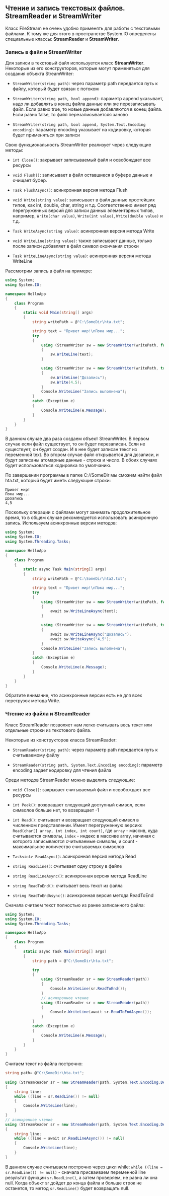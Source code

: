 ## Чтение и запись текстовых файлов. StreamReader и StreamWriter

Класс FileStream не очень удобно применять для работы с текстовыми файлами. К тому же для этого в пространстве System.IO определены специальные 
классы: **StreamReader** и **StreamWriter**.

### Запись в файл и StreamWriter

Для записи в текстовый файл используется класс **StreamWriter**. Некоторые из его конструкторов, которые могут применяться для создания объекта 
StreamWriter:

- `StreamWriter(string path)`: через параметр path передается путь к файлу, который будет связан с потоком

- `StreamWriter(string path, bool append)`: параметр append указывает, надо ли добавлять в конец файла данные или же перезаписывать файл. 
Если равно true, то новые данные добавляются в конец файла. Если равно false, то файл перезаписываетсяя заново

- `StreamWriter(string path, bool append, System.Text.Encoding encoding)`: параметр encoding указывает на кодировку, которая будет 
применяться при записи

Свою функциональность StreamWriter реализует через следующие методы:

- `int Close()`: закрывает записываемый файл и освобождает все ресурсы

- `void Flush()`: записывает в файл оставшиеся в буфере данные и очищает буфер.

- `Task FlushAsync()`: асинхронная версия метода Flush

- `void Write(string value)`: записывает в файл данные простейших типов, как int, double, char, string и т.д. Соответственно имеет ряд перегруженных 
версий для записи данных элементарных типов, например, `Write(char value)`, `Write(int value)`, `Write(double value)` и т.д.

- `Task WriteAsync(string value)`: асинхронная версия метода Write

- `void WriteLine(string value)`: также записывает данные, только после записи добавляет в файл символ окончания строки

- `Task WriteLineAsync(string value)`: асинхронная версия метода WriteLine

Рассмотрим запись в файл на примере:

```cs
using System;
using System.IO;

namespace HelloApp
{
    class Program
    {
        static void Main(string[] args)
        {
            string writePath = @"C:\SomeDir\hta.txt";

            string text = "Привет мир!\nПока мир...";
            try
            {
                using (StreamWriter sw = new StreamWriter(writePath, false, System.Text.Encoding.Default))
                {
                    sw.WriteLine(text);
                }

                using (StreamWriter sw = new StreamWriter(writePath, true, System.Text.Encoding.Default))
                {
                    sw.WriteLine("Дозапись");
                    sw.Write(4.5);
                }
                Console.WriteLine("Запись выполнена");
            }
            catch (Exception e)
            {
                Console.WriteLine(e.Message);
            }
        }
    }
}
```

В данном случае два раза создаем объект StreamWriter. В первом случае если файл существует, то он будет перезаписан. Если не существует, он будет создан. И в нее будет записан текст из переменной text. Во втором случае файл открывается для дозаписи, и будут записаны атомарные данные - строка и число. В 
обоих случаях будет использоваться кодировка по умолчанию.

По завершении программы в папке C://SomeDir мы сможем найти файл hta.txt, который будет иметь следующие строки:

```
Привет мир!
Пока мир...
Дозапись
4,5
```

Поскольку операции с файлами могут занимать продолжительное время, то в общем случае рекомендуется использовать асинхронную запись. Используем асинхронные версии методов:

```cs
using System;
using System.IO;
using System.Threading.Tasks;

namespace HelloApp
{
    class Program
    {
        static async Task Main(string[] args)
        {
            string writePath = @"C:\SomeDir\hta2.txt";

            string text = "Привет мир!\nПока мир...";
            try
            {
                using (StreamWriter sw = new StreamWriter(writePath, false, System.Text.Encoding.Default))
                {
                    await sw.WriteLineAsync(text);
                }

                using (StreamWriter sw = new StreamWriter(writePath, true, System.Text.Encoding.Default))
                {
                    await sw.WriteLineAsync("Дозапись");
                    await sw.WriteAsync("4,5");
                }
                Console.WriteLine("Запись выполнена");
            }
            catch (Exception e)
            {
                Console.WriteLine(e.Message);
            }
        }
    }
}
```

Обратите внимание, что асинхронные версии есть не для всех перегрузок метода Write.

### Чтение из файла и StreamReader

Класс StreamReader позволяет нам легко считывать весь текст или отдельные строки из текстового файла.

Некоторые из конструкторов класса StreamReader:

- `StreamReader(string path)`: через параметр path передается путь к считываемому файлу

- `StreamReader(string path, System.Text.Encoding encoding)`: параметр encoding задает кодировку для чтения файла

Среди методов StreamReader можно выделить следующие:

- `void Close()`: закрывает считываемый файл и освобождает все ресурсы

- `int Peek()`: возвращает следующий доступный символ, если символов больше нет, то возвращает -1

- `int Read()`: считывает и возвращает следующий символ в численном представлении. Имеет перегруженную версию: 
`Read(char[] array, int index, int count)`, где `array` - массив, куда считываются символы, `index` - индекс в массиве array, 
начиная с которого записываются считываемые символы, и count - максимальное количество считываемых символов

- `Task<int> ReadAsync()`: асинхронная версия метода Read

- `string ReadLine()`: считывает одну строку в файле

- `string ReadLineAsync()`: асинхронная версия метода ReadLine

- `string ReadToEnd()`: считывает весь текст из файла

- `string ReadToEndAsync()`: асинхронная версия метода ReadToEnd

Сначала считаем текст полностью из ранее записанного файла:

```cs
using System;
using System.IO;
using System.Threading.Tasks;

namespace HelloApp
{
    class Program
    {
        static async Task Main(string[] args)
        {
            string path = @"C:\SomeDir\hta.txt";

            try
            {
                using (StreamReader sr = new StreamReader(path))
                {
                    Console.WriteLine(sr.ReadToEnd());
                }
                // асинхронное чтение
                using (StreamReader sr = new StreamReader(path))
                {
                    Console.WriteLine(await sr.ReadToEndAsync());
                }
            }
            catch (Exception e)
            {
                Console.WriteLine(e.Message);
            }
        }
    }
}
```

Считаем текст из файла построчно:

```cs
string path= @"C:\SomeDir\hta.txt";
  
using (StreamReader sr = new StreamReader(path, System.Text.Encoding.Default))
{
    string line;
    while ((line = sr.ReadLine()) != null)
    {
        Console.WriteLine(line);
    }
}
// асинхронное чтение
using (StreamReader sr = new StreamReader(path, System.Text.Encoding.Default))
{
    string line;
    while ((line = await sr.ReadLineAsync()) != null)
    {
        Console.WriteLine(line);
    }
}
```

В данном случае считываем построчно через цикл while: `while ((line = sr.ReadLine()) != null)` - сначала присваиваем переменной line результат функции 
`sr.ReadLine()`, а затем проверяем, не равна ли она null. Когда объект sr дойдет до конца файла и больше строк не останется, то 
метод `sr.ReadLine()` будет возвращать null.

